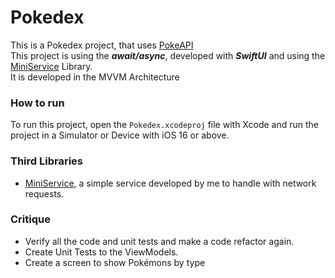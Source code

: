 # Pokedex

This is a Pokedex project, that uses [PokeAPI](https://pokeapi.co)  
This project is using the ***await/async***, developed with ***SwiftUI*** and using the [MiniService](https://github.com/Arbigaus/MiniService) Library.  
It is developed in the MVVM Architecture

### How to run

To run this project, open the `Pokedex.xcodeproj` file with Xcode and run the project in a Simulator or Device with iOS 16 or above.

### Third Libraries

* [MiniService](https://github.com/Arbigaus/MiniService), a simple service developed by me to handle with network requests.

### Critique

* Verify all the code and unit tests and make a code refactor again.
* Create Unit Tests to the ViewModels.
* Create a screen to show Pokémons by type